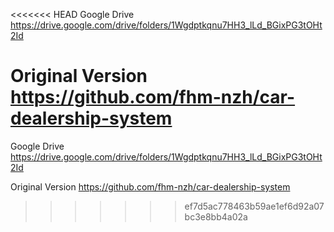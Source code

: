 <<<<<<< HEAD
Google Drive https://drive.google.com/drive/folders/1Wgdptkqnu7HH3_lLd_BGixPG3tOHt2Id

Original Version https://github.com/fhm-nzh/car-dealership-system
=======
Google Drive
https://drive.google.com/drive/folders/1Wgdptkqnu7HH3_lLd_BGixPG3tOHt2Id

Original Version
https://github.com/fhm-nzh/car-dealership-system
>>>>>>> ef7d5ac778463b59ae1ef6d92a07bc3e8bb4a02a
